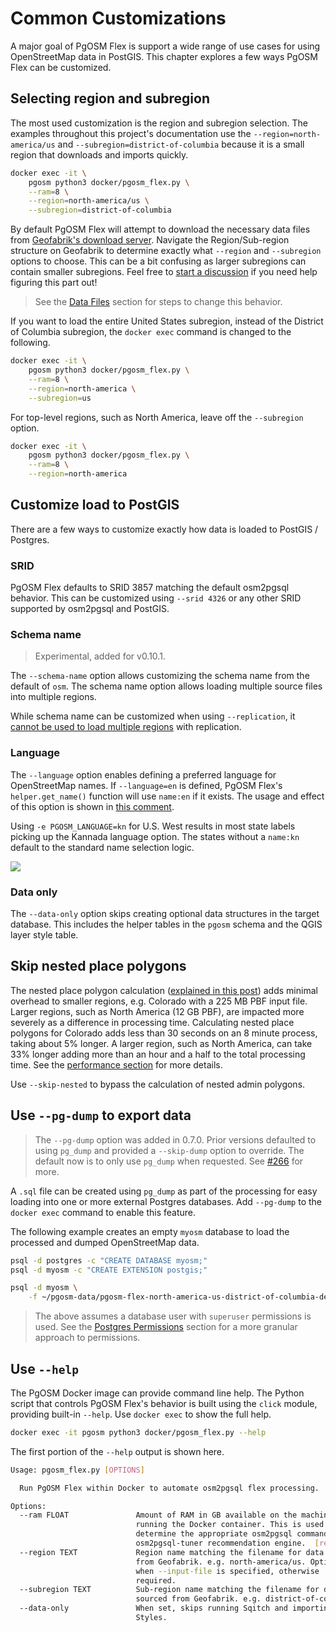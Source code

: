 # Common Customizations

A major goal of PgOSM Flex is support a wide range of use cases for using
OpenStreetMap data in PostGIS. This chapter explores a few ways PgOSM Flex
can be customized.


## Selecting region and subregion

The most used customization is the region and subregion selection.
The examples throughout this project's documentation use
the `--region=north-america/us` and `--subregion=district-of-columbia`
because it is a small region that downloads and imports quickly.

```bash
docker exec -it \
    pgosm python3 docker/pgosm_flex.py \
    --ram=8 \
    --region=north-america/us \
    --subregion=district-of-columbia
```

By default PgOSM Flex will attempt to download the necessary data files
from [Geofabrik's download server](https://download.geofabrik.de/).
Navigate the Region/Sub-region structure on Geofabrik to determine
exactly what `--region` and `--subregion` options to choose.
This can be a bit confusing as larger subregions can contain smaller subregions.
Feel free to [start a discussion](https://github.com/rustprooflabs/pgosm-flex/discussions/new/choose) if you need help figuring this part out!

> See the [Data Files](data-files.md) section for steps to change this behavior.

If you want to load the entire United States subregion, instead of
the District of Columbia subregion, the `docker exec` command is changed to the
following.

```bash
docker exec -it \
    pgosm python3 docker/pgosm_flex.py \
    --ram=8 \
    --region=north-america \
    --subregion=us
```

For top-level regions, such as North America, leave off the `--subregion` option.

```bash
docker exec -it \
    pgosm python3 docker/pgosm_flex.py \
    --ram=8 \
    --region=north-america
```


## Customize load to PostGIS

There are a few ways to customize exactly how data is loaded to PostGIS / Postgres.

### SRID

PgOSM Flex defaults to SRID 3857 matching the default osm2pgsql behavior.
This can be customized using `--srid 4326` or any other SRID supported by
osm2pgsql and PostGIS. 

### Schema name


> Experimental, added for v0.10.1.

The `--schema-name` option allows customizing the schema name from the default
of `osm`. The schema name option allows loading multiple source files into
multiple regions.


While schema name can be customized when using `--replication`, it
[cannot be used to load multiple regions](/replication.md#one-replication-source)
with replication.



### Language

The `--language` option enables defining a preferred language for OpenStreetMap
names.  If `--language=en` is defined, PgOSM Flex's `helper.get_name()`
function will use `name:en` if it exists.  The usage and effect
of this option is shown in [this comment](https://github.com/rustprooflabs/pgosm-flex/issues/93#issuecomment-818271870).

Using `-e PGOSM_LANGUAGE=kn` for U.S. West results in most state labels picking
up the Kannada language option.  The states without a `name:kn` default
to the standard name selection logic.

![](https://user-images.githubusercontent.com/3085224/114467942-ecd29700-9ba7-11eb-980a-10a127fd3c97.png)



### Data only

The `--data-only` option skips creating optional data structures in the target
database.  This includes the helper tables in the `pgosm` schema and the 
QGIS layer style table.




## Skip nested place polygons

The nested place polygon calculation
([explained in this post](https://blog.rustprooflabs.com/2021/01/pgosm-flex-improved-openstreetmap-places-postgis))
adds minimal overhead to smaller regions, e.g. Colorado with a 225 MB PBF input file.
Larger regions, such as North America (12 GB PBF),
are impacted more severely as a difference in processing time.
Calculating nested place polygons for Colorado adds less than 30 seconds on an 8 minute process,
taking about 5% longer.
A larger region, such as North America, can take 33% longer adding more than
an hour and a half to the total processing time.
See the [performance section](performance.md) for more details.


Use `--skip-nested` to bypass the calculation of nested admin polygons.


## Use `--pg-dump` to export data

> The `--pg-dump` option was added in 0.7.0.  Prior versions defaulted to using `pg_dump` and provided a `--skip-dump` option to override.  The default now is to only use `pg_dump` when requested.  See [#266](https://github.com/rustprooflabs/pgosm-flex/issues/266) for more.


A `.sql` file can be created using `pg_dump` as part of the processing
for easy loading into one or more external Postgres databases.
Add `--pg-dump` to the `docker exec` command to enable this feature.

The following example
creates an empty `myosm` database to load the processed and dumped OpenStreetMap
data.


```bash
psql -d postgres -c "CREATE DATABASE myosm;"
psql -d myosm -c "CREATE EXTENSION postgis;"

psql -d myosm \
    -f ~/pgosm-data/pgosm-flex-north-america-us-district-of-columbia-default-2023-01-21.sql
```

> The above assumes a database user with `superuser` permissions is used. See the [Postgres Permissions](postgres-permissions.md) section for a more granular approach to permissions.





## Use `--help`

The PgOSM Docker image can provide command line help.
The Python script that controls PgOSM Flex's behavior is built using the
`click` module, providing built-in `--help`.
Use `docker exec` to show the full help.


```bash
docker exec -it pgosm python3 docker/pgosm_flex.py --help
```

The first portion of the `--help` output is shown here.

```bash
Usage: pgosm_flex.py [OPTIONS]

  Run PgOSM Flex within Docker to automate osm2pgsql flex processing.

Options:
  --ram FLOAT               Amount of RAM in GB available on the machine
                            running the Docker container. This is used to
                            determine the appropriate osm2pgsql command via
                            osm2pgsql-tuner recommendation engine.  [required]
  --region TEXT             Region name matching the filename for data sourced
                            from Geofabrik. e.g. north-america/us. Optional
                            when --input-file is specified, otherwise
                            required.
  --subregion TEXT          Sub-region name matching the filename for data
                            sourced from Geofabrik. e.g. district-of-columbia
  --data-only               When set, skips running Sqitch and importing QGIS
                            Styles.

```






